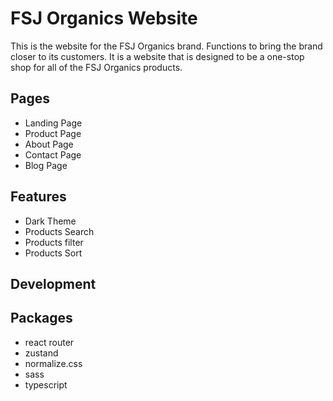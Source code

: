 # FSJ Organics Website

This is the website for the FSJ Organics brand.
Functions to bring the brand closer to its customers.
It is a website that is designed to be a one-stop shop for all of the FSJ Organics products.

## Pages

- Landing Page
- Product Page
- About Page
- Contact Page
- Blog Page

## Features

- Dark Theme
- Products Search
- Products filter
- Products Sort

## **Development**

## Packages

- react router
- zustand
- normalize.css
- sass
- typescript
